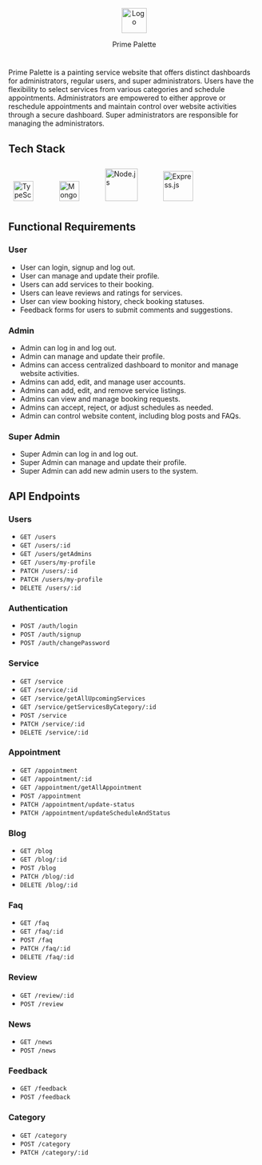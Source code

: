 <p align="center">
  <img src="https://res.cloudinary.com/dn163fium/image/upload/v1697588920/psog4rriy6tlbcs1edhh.png" alt="Logo" width="50" style="max-width: 200px;">
</p>

<p align="center">
  Prime Palette
</p>

#

Prime Palette is a painting service website that offers distinct dashboards for administrators, regular users, and super administrators. Users have the flexibility to select services from various categories and schedule appointments. Administrators are empowered to either approve or reschedule appointments and maintain control over website activities through a secure dashboard. Super administrators are responsible for managing the administrators.

## Tech Stack

<div align="left">  
<a href="https://www.typescriptlang.org/" target="_blank"><img style="margin: 10px" src="https://profilinator.rishav.dev/skills-assets/typescript-original.svg" alt="TypeScript" height="40" /></a>  
<span style="margin: 0 10px;">&nbsp;</span>
<a href="https://www.mongodb.com/" target="_blank"><img style="margin: 10px" src="https://profilinator.rishav.dev/skills-assets/mongodb-original-wordmark.svg" alt="MongoDB" height="40" /></a>  
<span style="margin: 0 10px;">&nbsp;</span>
<a href="https://nodejs.org/" target="_blank"><img style="margin: 10px" src="https://profilinator.rishav.dev/skills-assets/nodejs-original-wordmark.svg" alt="Node.js" height="65" /></a>  
<span style="margin: 0 10px;">&nbsp;</span>
<a href="https://expressjs.com/" target="_blank"><img style="margin: 10px" src="https://profilinator.rishav.dev/skills-assets/express-original-wordmark.svg" alt="Express.js" height="60" /></a>  
</div>

## Functional Requirements

### User

- User can login, signup and log out.
- User can manage and update their profile.
- Users can add services to their booking.
- Users can leave reviews and ratings for services.
- User can view booking history, check booking statuses.
- Feedback forms for users to submit comments and suggestions.

### Admin

- Admin can log in and log out.
- Admin can manage and update their profile.
- Admins can access centralized dashboard to monitor and manage website activities.
- Admins can add, edit, and manage user accounts.
- Admins can add, edit, and remove service listings.
- Admins can view and manage booking requests.
- Admins can accept, reject, or adjust schedules as needed.
- Admin can control website content, including blog posts and FAQs.

### Super Admin

- Super Admin can log in and log out.
- Super Admin can manage and update their profile.
- Super Admin can add new admin users to the system.

## API Endpoints

### Users

- `GET /users`
- `GET /users/:id`
- `GET /users/getAdmins`
- `GET /users/my-profile`
- `PATCH /users/:id`
- `PATCH /users/my-profile`
- `DELETE /users/:id`

### Authentication

- `POST /auth/login`
- `POST /auth/signup`
- `POST /auth/changePassword`

### Service

- `GET /service`
- `GET /service/:id`
- `GET /service/getAllUpcomingServices`
- `GET /service/getServicesByCategory/:id`
- `POST /service`
- `PATCH /service/:id`
- `DELETE /service/:id`

### Appointment

- `GET /appointment`
- `GET /appointment/:id`
- `GET /appointment/getAllAppointment`
- `POST /appointment`
- `PATCH /appointment/update-status`
- `PATCH /appointment/updateScheduleAndStatus`

### Blog

- `GET /blog`
- `GET /blog/:id`
- `POST /blog`
- `PATCH /blog/:id`
- `DELETE /blog/:id`

### Faq

- `GET /faq`
- `GET /faq/:id`
- `POST /faq`
- `PATCH /faq/:id`
- `DELETE /faq/:id`

### Review

- `GET /review/:id`
- `POST /review`

### News

- `GET /news`
- `POST /news`

### Feedback

- `GET /feedback`
- `POST /feedback`

### Category

- `GET /category`
- `POST /category`
- `PATCH /category/:id`
